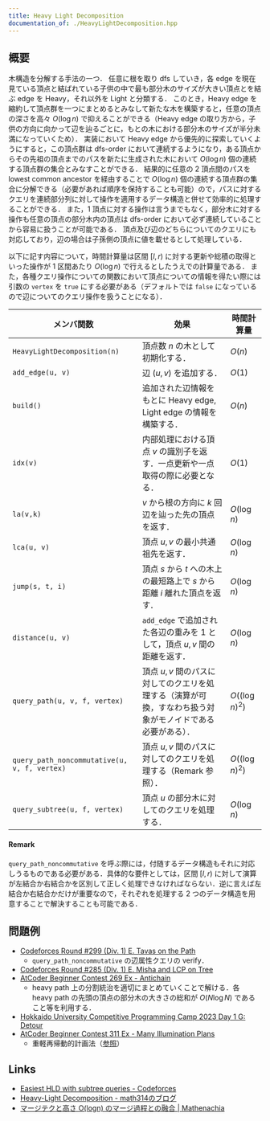 ```yaml
---
title: Heavy Light Decomposition
documentation_of: ./HeavyLightDecomposition.hpp
---
```


## 概要
木構造を分解する手法の一つ．
任意に根を取り dfs していき，各 edge を現在見ている頂点と結ばれている子供の中で最も部分木のサイズが大きい頂点とを結ぶ edge を Heavy，それ以外を Light と分類する．
このとき，Heavy edge を縮約して頂点群を一つにまとめるとみなして新たな木を構築すると，任意の頂点の深さを高々 $O(\log n)$ で抑えることができる（Heavy edge の取り方から，子供の方向に向かって辺を辿るごとに，もとの木における部分木のサイズが半分未満になっていくため）．
実装において Heavy edge から優先的に探索していくようにすると，この頂点群は dfs-order において連続するようになり，ある頂点からその先祖の頂点までのパスを新たに生成された木において $O(\log n)$ 個の連続する頂点群の集合とみなすことができる．
結果的に任意の 2 頂点間のパスを lowest common ancestor を経由することで $O(\log n)$ 個の連続する頂点群の集合に分解できる（必要があれば順序を保持することも可能）ので，パスに対するクエリを連続部分列に対して操作を適用するデータ構造と併せて効率的に処理することができる．
また，1 頂点に対する操作は言うまでもなく，部分木に対する操作も任意の頂点の部分木内の頂点は dfs-order において必ず連続していることから容易に扱うことが可能である．
頂点及び辺のどちらについてのクエリにも対応しており，辺の場合は子孫側の頂点に値を載せるとして処理している．

以下に記す内容について，時間計算量は区間 $[l,r)$ に対する更新や総積の取得といった操作が 1 区間あたり $O(\log n)$ で行えるとしたうえでの計算量である．
また，各種クエリ操作についての関数において頂点についての情報を得たい際には引数の `vertex` を `true` にする必要がある（デフォルトでは `false` になっているので辺についてのクエリ操作を扱うことになる）．

| メンバ関数                                   | 効果                                                                                                       | 時間計算量      |
| -------------------------------------------- | ---------------------------------------------------------------------------------------------------------- | --------------- |
| `HeavyLightDecomposition(n)`                 | 頂点数 $n$ の木として初期化する．                                                                          | $O(n)$          |
| `add_edge(u, v)`                             | 辺 $(u,v)$ を追加する．                                                                                    | $O(1)$          |
| `build()`                                    | 追加された辺情報をもとに Heavy edge, Light edge の情報を構築する．                                         | $O(n)$          |
| `idx(v)`                                     | 内部処理における頂点 $v$ の識別子を返す．一点更新や一点取得の際に必要となる．                              | $O(1)$          |
| `la(v,k)`                                    | $v$ から根の方向に $k$ 回辺を辿った先の頂点を返す．                                                        | $O(\log n)$     |
| `lca(u, v)`                                  | 頂点 $u, v$ の最小共通祖先を返す．                                                                         | $O(\log n)$     |
| `jump(s, t, i)`                              | 頂点 $s$ から $t$ への木上の最短路上で $s$ から距離 $i$ 離れた頂点を返す．                                 | $O(\log n)$     |
| `distance(u, v)`                             | `add_edge` で追加された各辺の重みを 1 として，頂点 $u, v$ 間の距離を返す．                                 | $O(\log n)$     |
| `query_path(u, v, f, vertex)`                | 頂点 $u, v$ 間のパスに対してのクエリを処理する（演算が可換，すなわち扱う対象がモノイドである必要がある）． | $O((\log n)^2)$ |
| `query_path_noncommutative(u, v, f, vertex)` | 頂点 $u, v$ 間のパスに対してのクエリを処理する（Remark 参照）．                                            | $O((\log n)^2)$ |
| `query_subtree(u, f, vertex)`                | 頂点 $u$ の部分木に対してのクエリを処理する．                                                              | $O(\log n)$     |

#### Remark
`query_path_noncommutative` を呼ぶ際には，付随するデータ構造もそれに対応しうるものである必要がある．具体的な要件としては，区間 $[l,r)$ に対して演算が左結合か右結合かを区別して正しく処理できなければならない．逆に言えば左結合か右結合かだけが重要なので，それぞれを処理する 2 つのデータ構造を用意することで解決することも可能である．

## 問題例
- [Codeforces Round #299 (Div. 1) E. Tavas on the Path](https://codeforces.com/contest/536/problem/E)
  - `query_path_noncommutative` の辺属性クエリの verify．
- [Codeforces Round #285 (Div. 1) E. Misha and LCP on Tree](https://codeforces.com/contest/504/problem/E)
- [AtCoder Beginner Contest 269 Ex - Antichain](https://atcoder.jp/contests/abc269/tasks/abc269_h)
  - heavy path 上の分割統治を適切にまとめていくことで解ける．各 heavy path の先頭の頂点の部分木の大きさの総和が $O(N \log N)$ であること等を利用する．
- [Hokkaido University Competitive Programming Camp 2023 Day 1 G: Detour](https://onlinejudge.u-aizu.ac.jp/beta/room.html#HUPC2023Day1/problems/G)
- [AtCoder Beginner Contest 311 Ex - Many Illumination Plans](https://atcoder.jp/contests/abc311/tasks/abc311_h)
  - 重軽再帰動的計画法（[参照](https://qiita.com/tmaehara/items/4b2735e56843bad89949)）

## Links
- [Easiest HLD with subtree queries - Codeforces](https://codeforces.com/blog/entry/53170)
- [Heavy-Light Decomposition - math314のブログ](https://math314.hateblo.jp/entry/2014/06/24/220107)
- [マージテクと高さ O(logn) のマージ過程との融合 \| Mathenachia](https://www.mathenachia.blog/mergetech-and-logn/#toc4)
